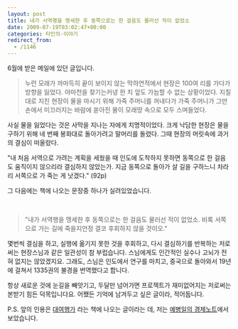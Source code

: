 ```yaml
---
layout: post
title: 내가 서역행을 맹세한 후 동쪽으로는 한 걸음도 물러선 적이 없었소
date: 2009-07-19T03:02:47+00:00
categories: 타인의-이야기
redirect_from:
  - /1146
---
```


6월에 받은 메일에 있던 글입니다.

> 누런 모래가 까마득히 끝이 보이지 않는 막하연적에서 현장은 100여 리를 가다가 방향을 잃었다. 야마천을 찾기는커녕 한 치 앞도 가늠할 수 없는 상황이었다. 지칠대로 지친 현장이 물을 마시기 위해 가죽 주머니를 꺼내다가 가죽 주머니가 그만 손에서 미끄러지는 바람에 쏟아진 물이 모래땅 속으로 모두 스며들었다.

사실 물을 잃었다는 것은 사막을 지나는 자에게 치명적이었다. 크게 낙담한 현장은 물을 구하기 위해 네 번째 봉화대로 돌아가려고 말머리를 돌렸다. 그때 현장의 머릿속에 과거의 결심이 떠올랐다.

"내 처음 서역으로 가려는 계획을 세웠을 때 인도에 도착하지 못하면 동쪽으로 한 걸음도 움직이지 않으리라 결심하지 않았는가. 지금 동쪽으로 돌아가 살 길을 구하느니 차라리 서쪽으로 가 죽는 게 낫겠다." (92p)

그 다음에는 책에 나오는 문장중 하나가 실려있었습니다.

 

> "내가 서역행을 맹세한 후 동쪽으로는 한 걸음도 물러선 적이 없었소. 비록 서쪽으로 가는 길에 죽을지언정 결코 후회하지 않을 것이오."

몇번씩 결심을 하고, 실행에 옮기지 못한 것을 후회하고, 다시 결심하기를 반복하는 저로써는 현장스님과 같은 일관성이 참 부럽습니다. 스님에게도 인간적인 실수나 고뇌가 전혀 없지는 않았겠지요. 그래도, 스님은 인도에서 연구를 마치고, 중국으로 돌아와서 19년에 걸쳐서 1335권의 불경을 번역했다고 합니다.

항상 새로운 것에 눈길을 빼앗기고, 두달만 넘어가면 프로젝트가 재미없어지는 저로써는 본받기 힘든 덕목입니다요. 어쨌든 기억에 남겨두고 싶은 글이라, 적어둡니다.

P.S. 앞의 인용은 <a title="[http://www.aladdin.co.kr/shop/wproduct.aspx?ISBN=8952211391&amp;copyPaper=1&amp;ttbkey=ttbdaniel1105004&amp;partner=linxus]로 이동합니다." href="http://www.aladdin.co.kr/shop/wproduct.aspx?ISBN=8952211391&amp;copyPaper=1&amp;ttbkey=ttbdaniel1105004&amp;partner=linxus" target="_blank">대여행가</a> 라는 책에 나오는 글이라는 데, 저는 <a title="[http://www.linxus.co.kr/blog/view_post.asp?blogid=yehbyungil&amp;post_seq_no=48267&amp;order_by=1&amp;page=1&amp;post_type=&amp;dir_code=&amp;blog_cate_seq_no=0&amp;blog_cate_parent_seq_no=0&amp;expert_category_seq_no=0]로 이동합니다." href="http://www.linxus.co.kr/blog/view_post.asp?blogid=yehbyungil&amp;post_seq_no=48267&amp;order_by=1&amp;page=1&amp;post_type=&amp;dir_code=&amp;blog_cate_seq_no=0&amp;blog_cate_parent_seq_no=0&amp;expert_category_seq_no=0" target="_blank">예병일의 경제노트</a>에서 보았습니다.
<div id=comments>
</div>
